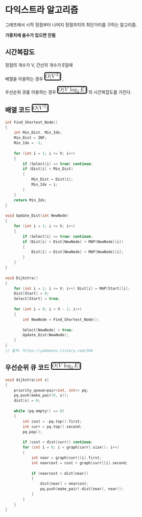 # 다익스트라 알고리즘
그래프에서 시작 정점부터 나머지 정점까지의 최단거리를 구하는 알고리즘.

**가중치에 음수가 있으면 안됨**

## 시간복잡도
정점의 개수가 V,
간선의 개수가 E일때

배열을 이용하는 경우 <img style="border-color: white; border: solid; border-radius: 5px; background-color: white;" src="images/O(V^2).gif"> ,

우선순위 큐를 이용하는 경우 <img style="border-color: white; border: solid; border-radius: 5px; background-color: white;" src="images/O(VlogE).gif"> 의 시간복잡도를 가진다.

## 배열 코드 <img style="border-color: white; border: solid; border-radius: 5px; background-color: white;" src="images/O(V^2).gif">
```c++
int Find_Shortest_Node()
{
    int Min_Dist, Min_Idx;
    Min_Dist = INF;
    Min_Idx = -1;
 
    for (int i = 1; i <= V; i++)
    {
        if (Select[i] == true) continue;
        if (Dist[i] < Min_Dist)
        {
            Min_Dist = Dist[i];
            Min_Idx = i;
        }
    }
    return Min_Idx;
}
 
void Update_Dist(int NewNode)
{
    for (int i = 1; i <= V; i++)
    {
        if (Select[i] == true) continue;
        if (Dist[i] > Dist[NewNode] + MAP[NewNode][i])
        {
            Dist[i] = Dist[NewNode] + MAP[NewNode][i];
        }
    }
}
 
void Dijkstra()
{
    for (int i = 1; i <= V; i++) Dist[i] = MAP[Start][i];
    Dist[Start] = 0;
    Select[Start] = true;
    
    for (int i = 0; i < V - 1; i++)
    {
        int NewNode = Find_Shortest_Node();
 
        Select[NewNode] = true;
        Update_Dist(NewNode);
    }
}
// 출처: https://yabmoons.tistory.com/364
```

## 우선순위 큐 코드 <img style="border-color: white; border: solid; border-radius: 5px; background-color: white;" src="images/O(VlogE).gif">
```c++
void dijkstra(int s)
{
    priority_queue<pair<int, int>> pq;
    pq.push(make_pair(0, s));
    dist[s] = 0;
 
    while (pq.empty() == 0)
    {
        int cost = -pq.top().first;
        int curr = pq.top().second;
        pq.pop();

        if (cost > dist[curr]) continue;
        for (int i = 0; i < graph[curr].size(); i++)
        {
            int near = graph[curr][i].first;
            int nearcost = cost + graph[curr][i].second;
 
            if (nearcost > dist[near])
            {
                dist[near] = nearcost;
                pq.push(make_pair(-dist[near], near));
            }
        }
    }
}
```